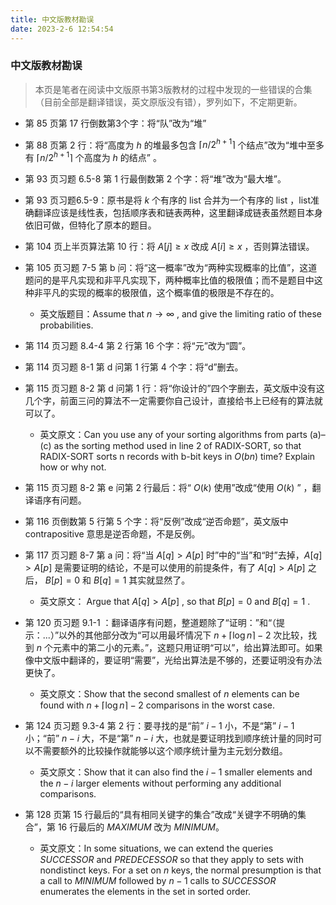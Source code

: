 ```yaml
---
title: 中文版教材勘误
date: 2023-2-6 12:54:54
---
```


### 中文版教材勘误

> 本页是笔者在阅读中文版原书第3版教材的过程中发现的一些错误的合集（目前全部是翻译错误，英文原版没有错），罗列如下，不定期更新。


- 第 85 页第 17 行倒数第3个字：将“队”改为“堆”

- 第 88 页第 2 行：将“高度为 $h$ 的堆最多包含 $\lceil n/2^{h+1} \rceil$ 个结点”改为“堆中至多有 $\lceil n/2^{h+1} \rceil$ 个高度为 $h$ 的结点” 。

- 第 93 页习题 6.5-8 第 1 行最倒数第 2 个字：将“堆”改为“最大堆”。

- 第 93 页习题6.5-9：原书是将 $k$ 个有序的 list 合并为一个有序的 list ，list准确翻译应该是线性表，包括顺序表和链表两种，这里翻译成链表虽然题目本身依旧可做，但特化了原本的题目。

- 第 104 页上半页算法第 10 行：将 $A[j] \ge x$ 改成 $A[i] \ge x$ ，否则算法错误。

- 第 105 页习题 7-5 第 b 问：将“这一概率”改为“两种实现概率的比值”，这道题问的是平凡实现和非平凡实现下，两种概率比值的极限值；而不是题目中这种非平凡的实现的概率的极限值，这个概率值的极限是不存在的。

    - 英文版题目：Assume that $n \to \infty$ , and give the limiting ratio of these probabilities.

- 第 114 页习题 8.4-4 第 2 行第 16 个字：将“元”改为“圆”。

- 第 114 页习题 8-1 第 d 问第 1 行第 4 个字：将“d”删去。

- 第 115 页习题 8-2 第 d 问第 1 行：将“你设计的”四个字删去，英文版中没有这几个字，前面三问的算法不一定需要你自己设计，直接给书上已经有的算法就可以了。

    - 英文原文：Can you use any of your sorting algorithms from parts (a)–(c) as the sorting method used in line 2 of RADIX-SORT, so that RADIX-SORT sorts n records with b-bit keys in $O(bn)$ time? Explain how or why not.

- 第 115 页习题 8-2 第 e 问第 2 行最后：将“ $O(k)$ 使用”改成“使用 $O(k)$ ” ，翻译语序有问题。

- 第 116 页倒数第 5 行第 5 个字：将“反例”改成“逆否命题”，英文版中 contrapositive 意思是逆否命题，不是反例。

- 第 117 页习题 8-7 第 a 问：将“当 $A[q] > A[p]$ 时”中的“当”和“时”去掉，$A[q] > A[p]$ 是需要证明的结论，不是可以使用的前提条件，有了 $A[q] > A[p]$ 之后， $B[p] = 0$ 和 $B[q] = 1$ 其实就显然了。

    - 英文原文： Argue that $A[q] > A[p]$ , so that $B[p] = 0$ and $B[q] = 1$ .

- 第 120 页习题 9.1-1 ：翻译语序有问题，整道题除了“证明：”和“（提示：...）”以外的其他部分改为“可以用最坏情况下 $n + \lceil \log n \rceil - 2$ 次比较，找到 $n$ 个元素中的第二小的元素。”，这题只用证明“可以”，给出算法即可。如果像中文版中翻译的，要证明“需要”，光给出算法是不够的，还要证明没有办法更快了。

    - 英文原文：Show that the second smallest of $n$ elements can be found with $n + \lceil \log n \rceil - 2$ comparisons in the worst case.

- 第 124 页习题 9.3-4 第 2 行：要寻找的是“前” $i-1$ 小，不是“第” $i - 1$ 小；“前” $n-i$ 大，不是“第” $n - i$ 大，也就是要证明找到顺序统计量的同时可以不需要额外的比较操作就能够以这个顺序统计量为主元划分数组。

    - 英文原文：Show that it can also find the $i - 1$ smaller elements and the $n - i$ larger elements without performing any additional comparisons.

- 第 128 页第 15 行最后的“具有相同关键字的集合”改成“关键字不明确的集合”，第 16 行最后的 $MAXIMUM$ 改为 $MINIMUM$。

    - 英文原文：In some situations, we can extend the queries $SUCCESSOR$ and $PREDECESSOR$ so that they apply to sets with nondistinct keys. For a set on $n$ keys, the normal presumption is that a call to $MINIMUM$ followed by $n - 1$ calls to $SUCCESSOR$ enumerates the elements in the set in sorted order.


